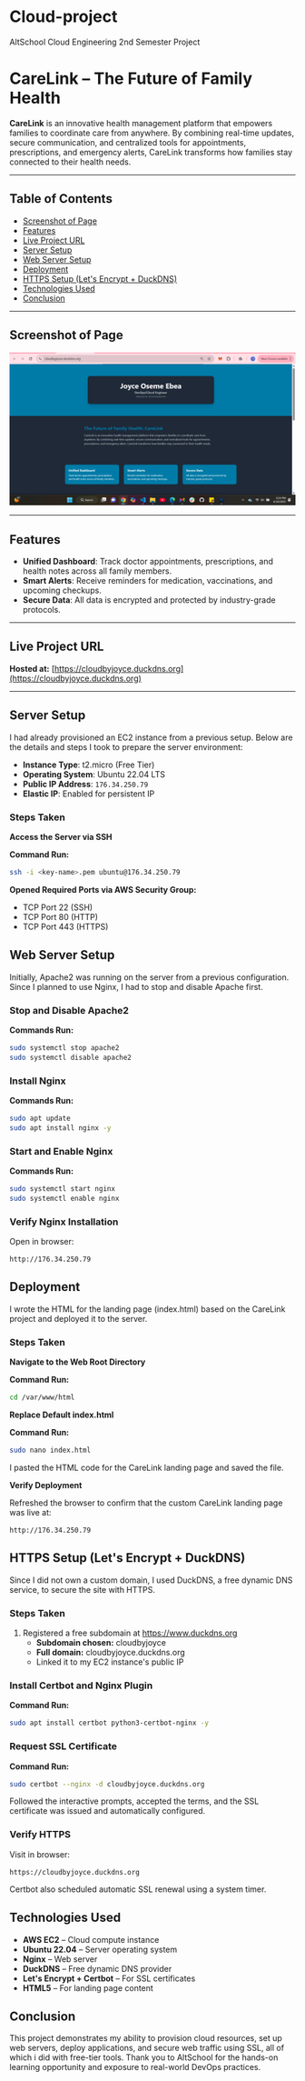 # Cloud-project  

AltSchool Cloud Engineering 2nd Semester Project

# CareLink – The Future of Family Health

**CareLink** is an innovative health management platform that empowers families to coordinate care from anywhere. By combining real-time updates, secure communication, and centralized tools for appointments, prescriptions, and emergency alerts, CareLink transforms how families stay connected to their health needs.

---

## Table of Contents

- [Screenshot of Page](#screenshot-of-page)
- [Features](#features)
- [Live Project URL](#live-project-url)
- [Server Setup](#server-setup)
- [Web Server Setup](#web-server-setup)
- [Deployment](#deployment)
- [HTTPS Setup (Let's Encrypt + DuckDNS)](#https-setup-lets-encrypt--duckdns)
- [Technologies Used](#technologies-used)
- [Conclusion](#conclusion)

---

## Screenshot of Page

![CareLink Landing Page](https://raw.githubusercontent.com/0seme/Cloud-project/main/joyce-landing-page.png)

---

## Features

- **Unified Dashboard**: Track doctor appointments, prescriptions, and health notes across all family members.  
- **Smart Alerts**: Receive reminders for medication, vaccinations, and upcoming checkups.  
- **Secure Data**: All data is encrypted and protected by industry-grade protocols.

---

## Live Project URL

**Hosted at:** [https://cloudbyjoyce.duckdns.org](https://cloudbyjoyce.duckdns.org)

---

## Server Setup

I had already provisioned an EC2 instance from a previous setup. Below are the details and steps I took to prepare the server environment:

- **Instance Type**: t2.micro (Free Tier)  
- **Operating System**: Ubuntu 22.04 LTS  
- **Public IP Address**: `176.34.250.79`  
- **Elastic IP**: Enabled for persistent IP  

### Steps Taken

**Access the Server via SSH**

**Command Run:**
```bash
ssh -i <key-name>.pem ubuntu@176.34.250.79
```

**Opened Required Ports via AWS Security Group:**
- TCP Port 22 (SSH)
- TCP Port 80 (HTTP)
- TCP Port 443 (HTTPS)

## Web Server Setup

Initially, Apache2 was running on the server from a previous configuration. Since I planned to use Nginx, I had to stop and disable Apache first.

### Stop and Disable Apache2

**Commands Run:**
```bash
sudo systemctl stop apache2
sudo systemctl disable apache2
```

### Install Nginx

**Commands Run:**
```bash
sudo apt update
sudo apt install nginx -y
```

### Start and Enable Nginx

**Commands Run:**
```bash
sudo systemctl start nginx
sudo systemctl enable nginx
```

### Verify Nginx Installation

Open in browser:
```
http://176.34.250.79
```

## Deployment

I wrote the HTML for the landing page (index.html) based on the CareLink project and deployed it to the server.

### Steps Taken

**Navigate to the Web Root Directory**

**Command Run:**
```bash
cd /var/www/html
```

**Replace Default index.html**

**Command Run:**
```bash
sudo nano index.html
```

I pasted the HTML code for the CareLink landing page and saved the file.

**Verify Deployment**

Refreshed the browser to confirm that the custom CareLink landing page was live at:
```
http://176.34.250.79
```

## HTTPS Setup (Let's Encrypt + DuckDNS)

Since I did not own a custom domain, I used DuckDNS, a free dynamic DNS service, to secure the site with HTTPS.

### Steps Taken

1. Registered a free subdomain at https://www.duckdns.org
   - **Subdomain chosen:** cloudbyjoyce
   - **Full domain:** cloudbyjoyce.duckdns.org
   - Linked it to my EC2 instance's public IP

### Install Certbot and Nginx Plugin

**Command Run:**
```bash
sudo apt install certbot python3-certbot-nginx -y
```

### Request SSL Certificate

**Command Run:**
```bash
sudo certbot --nginx -d cloudbyjoyce.duckdns.org
```

Followed the interactive prompts, accepted the terms, and the SSL certificate was issued and automatically configured.

### Verify HTTPS

Visit in browser:
```
https://cloudbyjoyce.duckdns.org
```

Certbot also scheduled automatic SSL renewal using a system timer.

## Technologies Used

- **AWS EC2** – Cloud compute instance
- **Ubuntu 22.04** – Server operating system
- **Nginx** – Web server
- **DuckDNS** – Free dynamic DNS provider
- **Let's Encrypt + Certbot** – For SSL certificates
- **HTML5** – For landing page content

## Conclusion

This project demonstrates my ability to provision cloud resources, set up web servers, deploy applications, and secure web traffic using SSL, all of which i did with free-tier tools. Thank you to AltSchool for the hands-on learning opportunity and exposure to real-world DevOps practices.